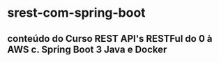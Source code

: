 # srest-com-spring-boot
## conteúdo do Curso REST API's RESTFul do 0 à AWS c. Spring Boot 3 Java e Docker
